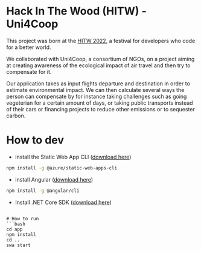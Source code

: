 # Hack In The Wood (HITW) - Uni4Coop
This project was born at the [HITW 2022](https://www.hackinthewoods.be/), a festival for developers who
code for a better world.

We collaborated with Uni4Coop, a consortium of NGOs, on a project aiming at creating awareness of the ecological impact of air travel and then try to compensate for it.

Our application takes as input flights departure and destination in order to estimate environmental impact. We can then calculate several ways the person can compensate by for instance taking challenges such as going vegeterian for a certain amount of days, or taking public transports instead of their cars or financing projects to reduce other emissions or to sequester carbon.


# How to dev
 - install the Static Web App CLI ([download here](https://github.com/Azure/static-web-apps-cli))
 ```bash
 npm install -g @azure/static-web-apps-cli
 ```
 - install Angular ([download here](https://angular.io/guide/setup-local#install-the-angular-cli))
 ```bash
 npm install -g @angular/cli
 ```
  - Install .NET Core SDK ([download here](https://dotnet.microsoft.com/en-us/download))
```

# How to run
```bash
cd app
npm install
cd ..
swa start
```